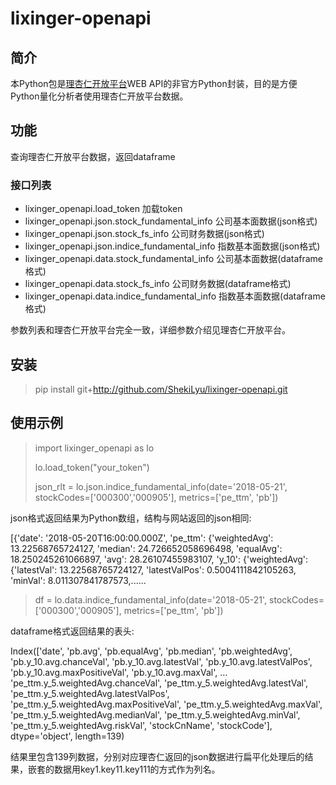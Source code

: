 # lixinger-openapi

## 简介
本Python包是[理杏仁开放平台](https://www.lixinger.com/open/api)WEB API的非官方Python封装，目的是方便Python量化分析者使用理杏仁开放平台数据。

## 功能
查询理杏仁开放平台数据，返回dataframe
### 接口列表
- lixinger\_openapi.load\_token 加载token
- lixinger\_openapi.json.stock\_fundamental\_info 公司基本面数据(json格式)
- lixinger\_openapi.json.stock\_fs\_info 公司财务数据(json格式)
- lixinger\_openapi.json.indice\_fundamental\_info 指数基本面数据(json格式)
- lixinger\_openapi.data.stock\_fundamental\_info 公司基本面数据(dataframe格式)
- lixinger\_openapi.data.stock\_fs\_info 公司财务数据(dataframe格式)
- lixinger\_openapi.data.indice\_fundamental\_info 指数基本面数据(dataframe格式)

参数列表和理杏仁开放平台完全一致，详细参数介绍见理杏仁开放平台。

## 安装
> pip install git+http://github.com/ShekiLyu/lixinger-openapi.git

## 使用示例
> import lixinger\_openapi as lo
>
> lo.load\_token("your\_token")
>
> json\_rlt = lo.json.indice\_fundamental\_info(date='2018-05-21', stockCodes=['000300','000905'], metrics=['pe\_ttm', 'pb'])

json格式返回结果为Python数组，结构与网站返回的json相同:

[{'date': '2018-05-20T16:00:00.000Z', 'pe\_ttm': {'weightedAvg': 13.22568765724127, 'median': 24.726652058696498, 'equalAvg': 18.250245261066897, 'avg': 28.26107455983107, 'y\_10': {'weightedAvg': {'latestVal': 13.22568765724127, 'latestValPos': 0.5004111842105263, 'minVal': 8.011307841787573,......

> df = lo.data.indice\_fundamental\_info(date='2018-05-21', stockCodes=['000300','000905'], metrics=['pe\_ttm', 'pb'])

dataframe格式返回结果的表头:

Index(['date', 'pb.avg', 'pb.equalAvg', 'pb.median', 'pb.weightedAvg',
       'pb.y_10.avg.chanceVal', 'pb.y_10.avg.latestVal',
       'pb.y_10.avg.latestValPos', 'pb.y_10.avg.maxPositiveVal',
       'pb.y_10.avg.maxVal',
       ...
       'pe_ttm.y_5.weightedAvg.chanceVal', 'pe_ttm.y_5.weightedAvg.latestVal',
       'pe_ttm.y_5.weightedAvg.latestValPos',
       'pe_ttm.y_5.weightedAvg.maxPositiveVal',
       'pe_ttm.y_5.weightedAvg.maxVal', 'pe_ttm.y_5.weightedAvg.medianVal',
       'pe_ttm.y_5.weightedAvg.minVal', 'pe_ttm.y_5.weightedAvg.riskVal',
       'stockCnName', 'stockCode'],
      dtype='object', length=139)

结果里包含139列数据，分别对应理杏仁返回的json数据进行扁平化处理后的结果，嵌套的数据用key1.key11.key111的方式作为列名。
